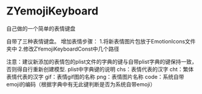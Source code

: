 # ZYemojiKeyboard
自己做的一个简单的表情键盘

自带了三种表情键盘。
增加表情步骤：
1.将新表情图片包放于EmotionIcons文件夹中
2.修改ZYemojiKeyboardConst中几个路径

注意：建议新添加的表情包的plist文件的字典的键与自带plist字典的键保持一致，否则得自行重新创建模型.
plist中字典键的说明
chs：表情代表的汉字
cht：繁体表情代表的汉字
gif：表情gif图的名称
png：表情图片名称
code：系统自带emoji的编码（根据字典中有无此键判断是否为系统自带emoji）
